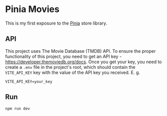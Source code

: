 # Pinia Movies

This is my first exposure to the [Pinia](https://pinia.vuejs.org) store library.

## API

This project uses The Movie Database (TMDB) API.
To ensure the proper functionality of this project, you need to get an API key - https://developer.themoviedb.org/docs.
Once you get your key, you need to create a `.env` file in the project's root, which should contain the `VITE_API_KEY` key with the value of the API key you received.
E. g.
```env
VITE_API_KEY=your_key
```

## Run
```zsh
npm run dev
```

